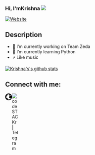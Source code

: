 ### Hi, I'mKrishna <img src="https://media.giphy.com/media/hvRJCLFzcasrR4ia7z/giphy.gif" width="25px">
[![Website](https://img.shields.io/badge/Developer-web-green?style=flat-square)](https://lightninguserbot.blogspot.com)
## Description
- 🔭 I’m currently working on Team Zeda
- 🌱 I’m currently learning Python
- ⚡ Like music



[![Krishna's's github stats](https://github-readme-stats.vercel.app/api?username=krishna6688&count_private=true&include_all_commits=true&theme=midnight-purple)](https://google.com)
## Connect with me:
[<img align="left" alt="codeSTACKr.com" width="22px" src="https://raw.githubusercontent.com/iconic/open-iconic/master/svg/globe.svg" />][website]
[<img align="left" alt="codeSTACKr | Telegram" width="22px" src="https://cdn.jsdelivr.net/npm/simple-icons@v3/icons/telegram.svg" />][telegram]
<br />


[website]: https://google.com
[telegram]: https://t.me/hacker11000
